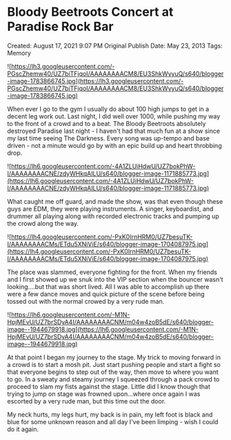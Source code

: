 # Bloody Beetroots Concert at Paradise Rock Bar

Created: August 17, 2021 9:07 PM
Original Publish Date: May 23, 2013
Tags: Memory

![https://lh3.googleusercontent.com/-PGscZhemw40/UZ7biTFjqoI/AAAAAAAACM8/EU3ShkWyyuQ/s640/blogger-image-1783866745.jpg](https://lh3.googleusercontent.com/-PGscZhemw40/UZ7biTFjqoI/AAAAAAAACM8/EU3ShkWyyuQ/s640/blogger-image-1783866745.jpg)

When ever I go to the gym I usually do about 100 high jumps to get in a decent leg work out. Last night, I did well over 1000, while pushing my way to the front of a crowd and to a beat. The Bloody Beetroots absolutely destroyed Paradise last night - I haven't had that much fun at a show since my last time seeing The Darkness. Every song was up-tempo and base driven - not a minute would go by with an epic build up and heart throbbing drop.

![https://lh6.googleusercontent.com/-4A1ZLUiHdwU/UZ7bokPhW-I/AAAAAAAACNE/zdyWHkqAILU/s640/blogger-image-1171885773.jpg](https://lh6.googleusercontent.com/-4A1ZLUiHdwU/UZ7bokPhW-I/AAAAAAAACNE/zdyWHkqAILU/s640/blogger-image-1171885773.jpg)

What caught me off guard, and made the show, was that even though these guys are EDM, they were playing instruments. A singer, keyboardist, and drummer all playing along with recorded electronic tracks and pumping up the crowd along the way.

![https://lh4.googleusercontent.com/-PxK0IrnHRM0/UZ7besuTK-I/AAAAAAAACMs/ETdu5XNiViE/s640/blogger-image-1704087975.jpg](https://lh4.googleusercontent.com/-PxK0IrnHRM0/UZ7besuTK-I/AAAAAAAACMs/ETdu5XNiViE/s640/blogger-image-1704087975.jpg)

The place was slammed, everyone fighting for the front. When my friends and I first showed up we snuk into the VIP section when the bouncer wasn't looking....but that was short lived. All I was able to accomplish up there were a few dance moves and quick picture of the scene before being tossed out with the normal crowed by a very rude man.

![https://lh6.googleusercontent.com/-M1N-HpjMEvU/UZ7brSDyA4I/AAAAAAAACNM/m04w4zoB5dE/s640/blogger-image--1944679918.jpg](https://lh6.googleusercontent.com/-M1N-HpjMEvU/UZ7brSDyA4I/AAAAAAAACNM/m04w4zoB5dE/s640/blogger-image--1944679918.jpg)

At that point I began my journey to the stage. My trick to moving forward in a crowd is to start a mosh pit. Just start pushing people and start a fight so that everyone begins to step out of the way, then move to where you want to go. In a sweaty and steamy journey I squeezed through a pack crowd to proceed to slam my fists against the stage. Little did I know though that trying to jump on stage was frowned upon...where once again I was escorted by a very rude man, but this time out the door.

My neck hurts, my legs hurt, my back is in pain, my left foot is black and blue for some unknown reason and all day I've been limping - wish I could do it again.